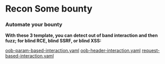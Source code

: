 #                                         Recon Some bounty

### Automate your bounty

**With these 3 template, you can detect out of band interaction and then fuzz; for blind RCE, blind SSRF, or  blind XSS:**

[oob-param-based-interaction.yaml](https://github.com/projectdiscovery/nuclei-templates/blob/master/vulnerabilities/generic/oob-param-based-interaction.yaml)
[oob-header-interaction.yaml](https://github.com/projectdiscovery/nuclei-templates/blob/master/vulnerabilities/generic/oob-header-based-interaction.yaml)
[request-based-interaction.yaml](https://github.com/projectdiscovery/nuclei-templates/blob/master/vulnerabilities/generic/request-based-interaction.yaml)

